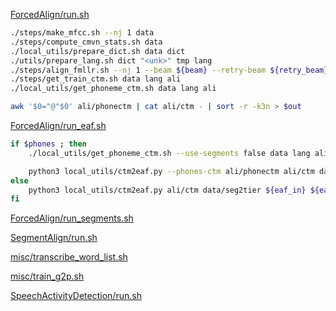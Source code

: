 [ForcedAlign/run.sh](https://github.com/speech-clarin-pl/SpeechToolsWorkers/blob/master/speech_tools/tools/ForcedAlign/run.sh)

```bash
./steps/make_mfcc.sh --nj 1 data
./steps/compute_cmvn_stats.sh data
./local_utils/prepare_dict.sh data dict
./utils/prepare_lang.sh dict "<unk>" tmp lang
./steps/align_fmllr.sh --nj 1 --beam ${beam} --retry-beam ${retry_beam} data lang tri3b_mmi ali
./steps/get_train_ctm.sh data lang ali
./local_utils/get_phoneme_ctm.sh data lang ali

awk '$0="@"$0' ali/phonectm | cat ali/ctm - | sort -r -k3n > $out
```

[ForcedAlign/run\_eaf.sh](https://github.com/speech-clarin-pl/SpeechToolsWorkers/blob/master/speech_tools/tools/ForcedAlign/run_eaf.sh)

```bash
if $phones ; then
    ./local_utils/get_phoneme_ctm.sh --use-segments false data lang ali

    python3 local_utils/ctm2eaf.py --phones-ctm ali/phonectm ali/ctm data/seg2tier ${eaf_in} ${eaf_out}
else
    python3 local_utils/ctm2eaf.py ali/ctm data/seg2tier ${eaf_in} ${eaf_out}
fi
```

[ForcedAlign/run\_segments.sh](https://github.com/speech-clarin-pl/SpeechToolsWorkers/blob/master/speech_tools/tools/ForcedAlign/run_segments.sh)


[SegmentAlign/run.sh](https://github.com/speech-clarin-pl/SpeechToolsWorkers/blob/master/speech_tools/tools/SegmentAlign/run.sh)


[misc/transcribe\_word\_list.sh](https://github.com/speech-clarin-pl/SpeechToolsWorkers/blob/master/speech_tools/tools/misc/transcribe_word_list.sh)


[misc/train\_g2p.sh](https://github.com/speech-clarin-pl/SpeechToolsWorkers/blob/master/speech_tools/tools/misc/train_g2p.sh)


[SpeechActivityDetection/run.sh](https://github.com/speech-clarin-pl/SpeechToolsWorkers/blob/master/speech_tools/tools/SpeechActivityDetection/run.sh)

